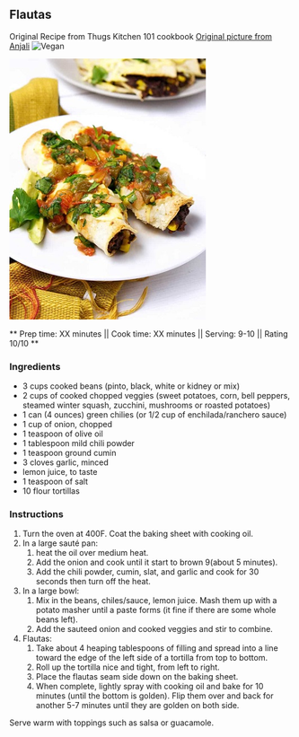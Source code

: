 ## Flautas
Original Recipe from Thugs Kitchen 101 cookbook
[Original picture from Anjali](https://pickyeaterblog.com/healthy-version-of-mexican-flautas/)
![Vegan](https://img.shields.io/badge/-Vegan-brightgreen.svg)

![Picture](../img/flautas.jpg)

** Prep time: XX minutes || Cook time: XX minutes || Serving: 9-10 || Rating 10/10 **

### Ingredients

- 3 cups cooked beans (pinto, black, white or kidney or mix)
- 2 cups of cooked chopped veggies (sweet potatoes, corn, bell peppers, steamed winter squash, zucchini, mushrooms or roasted potatoes)
- 1 can (4 ounces) green chilies (or 1/2 cup of enchilada/ranchero sauce)
- 1 cup of onion, chopped
- 1 teaspoon of olive oil
- 1 tablespoon mild chili powder
- 1 teaspoon ground cumin
- 3 cloves garlic, minced
- lemon juice, to taste 
- 1 teaspoon of salt
- 10 flour tortillas

### Instructions

1. Turn the oven at 400F. Coat the baking sheet with cooking oil. 
2. In a large sauté pan: 
	1. heat the oil over medium heat.
	2. Add the onion and cook until it start to brown 9(about 5 minutes). 
	3. Add the chili powder, cumin, slat, and garlic and cook for 30 seconds then turn off the heat. 
3. In a large bowl:
	1. Mix in the beans, chiles/sauce, lemon juice. Mash them up with a potato masher until a paste forms (it fine if there are some whole beans left). 
	2. Add the sauteed onion and cooked veggies and stir to combine. 
4. Flautas:
	1. Take about 4 heaping tablespoons of filling and spread into a line toward the edge of the left side of a tortilla from top to bottom. 
	2. Roll up the tortilla nice and tight, from left to right. 
	3. Place the flautas seam side down on the baking sheet. 
	4. When complete, lightly spray with cooking oil and bake for 10 minutes (until the bottom is golden). Flip them over and back for another 5-7 minutes until they are golden on both side. 
	
Serve warm with toppings such as salsa or guacamole. 

	
	

